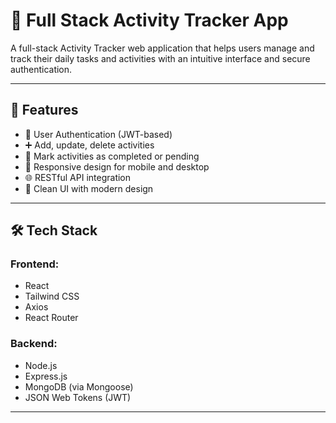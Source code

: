 # 📝 Full Stack Activity Tracker App

A full-stack Activity Tracker web application that helps users manage and track their daily tasks and activities with an intuitive interface and secure authentication.

---

## 🧩 Features

- 🔐 User Authentication (JWT-based)
- ➕ Add, update, delete activities
- 📅 Mark activities as completed or pending
- 📱 Responsive design for mobile and desktop
- 🌐 RESTful API integration
- 🎨 Clean UI with modern design

---

## 🛠️ Tech Stack

### Frontend:
- React
- Tailwind CSS
- Axios
- React Router

### Backend:
- Node.js
- Express.js
- MongoDB (via Mongoose)
- JSON Web Tokens (JWT)

---
